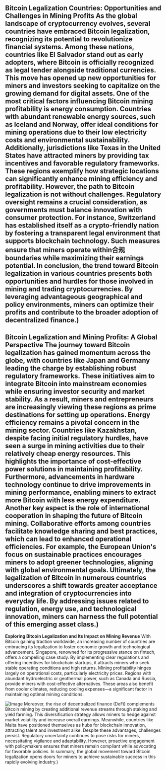 **Bitcoin Legalization Countries: Opportunities and Challenges in Mining Profits**
As the global landscape of cryptocurrency evolves, several countries have embraced Bitcoin legalization, recognizing its potential to revolutionize financial systems. Among these nations, countries like El Salvador stand out as early adopters, where Bitcoin is officially recognized as legal tender alongside traditional currencies. This move has opened up new opportunities for miners and investors seeking to capitalize on the growing demand for digital assets.
One of the most critical factors influencing Bitcoin mining profitability is energy consumption. Countries with abundant renewable energy sources, such as Iceland and Norway, offer ideal conditions for mining operations due to their low electricity costs and environmental sustainability. Additionally, jurisdictions like Texas in the United States have attracted miners by providing tax incentives and favorable regulatory frameworks. These regions exemplify how strategic locations can significantly enhance mining efficiency and profitability.
However, the path to Bitcoin legalization is not without challenges. Regulatory oversight remains a crucial consideration, as governments must balance innovation with consumer protection. For instance, Switzerland has established itself as a crypto-friendly nation by fostering a transparent legal environment that supports blockchain technology. Such measures ensure that miners operate within合规 boundaries while maximizing their earnings potential.
In conclusion, the trend toward Bitcoin legalization in various countries presents both opportunities and hurdles for those involved in mining and trading cryptocurrencies. By leveraging advantageous geographical and policy environments, miners can optimize their profits and contribute to the broader adoption of decentralized finance.)
---
**Bitcoin Legalization and Mining Profits: A Global Perspective**
The journey toward Bitcoin legalization has gained momentum across the globe, with countries like Japan and Germany leading the charge by establishing robust regulatory frameworks. These initiatives aim to integrate Bitcoin into mainstream economies while ensuring investor security and market stability. As a result, miners and entrepreneurs are increasingly viewing these regions as prime destinations for setting up operations.
Energy efficiency remains a pivotal concern in the mining sector. Countries like Kazakhstan, despite facing initial regulatory hurdles, have seen a surge in mining activities due to their relatively cheap energy resources. This highlights the importance of cost-effective power solutions in maintaining profitability. Furthermore, advancements in hardware technology continue to drive improvements in mining performance, enabling miners to extract more Bitcoin with less energy expenditure.
Another key aspect is the role of international cooperation in shaping the future of Bitcoin mining. Collaborative efforts among countries facilitate knowledge sharing and best practices, which can lead to enhanced operational efficiencies. For example, the European Union's focus on sustainable practices encourages miners to adopt greener technologies, aligning with global environmental goals.
Ultimately, the legalization of Bitcoin in numerous countries underscores a shift towards greater acceptance and integration of cryptocurrencies into everyday life. By addressing issues related to regulation, energy use, and technological innovation, miners can harness the full potential of this emerging asset class.)
---
**Exploring Bitcoin Legalization and Its Impact on Mining Revenue**
With Bitcoin gaining traction worldwide, an increasing number of countries are embracing its legalization to foster economic growth and technological advancement. Singapore, renowned for its progressive stance on fintech, offers a compelling case study. By implementing clear regulations and offering incentives for blockchain startups, it attracts miners who seek stable operating conditions and high returns.
Mining profitability hinges largely on operational costs, particularly electricity prices. Regions with abundant hydroelectric or geothermal power, such as Canada and Russia, provide miners with cost-effective alternatives. These areas also benefit from cooler climates, reducing cooling expenses—a significant factor in maintaining optimal mining conditions.

![Image](https://github.com/user-attachments/assets/d7419ec9-dc67-403f-bf28-8faea5f1f74f)
Moreover, the rise of decentralized finance (DeFi) complements Bitcoin mining by creating additional revenue streams through staking and yield farming. This diversification strategy allows miners to hedge against market volatility and increase overall earnings. Meanwhile, countries like Malta have positioned themselves as hubs for blockchain innovation, attracting talent and investment alike.
Despite these advantages, challenges persist. Regulatory uncertainty continues to pose risks for miners, necessitating vigilance and adaptability. However, proactive engagement with policymakers ensures that miners remain compliant while advocating for favorable policies. In summary, the global movement toward Bitcoin legalization opens doors for miners to achieve sustainable success in this rapidly evolving industry.)
